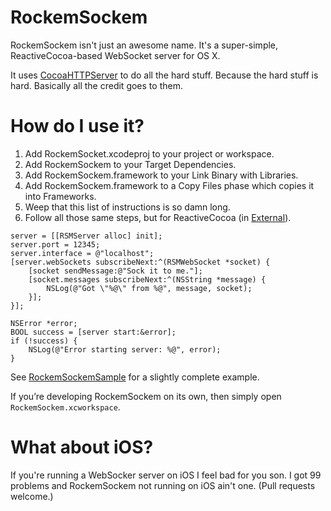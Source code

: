 # RockemSockem

RockemSockem isn't just an awesome name. It's a super-simple, ReactiveCocoa-based WebSocket server for OS X.

It uses [CocoaHTTPServer](https://github.com/robbiehanson/CocoaHTTPServer) to do all the hard stuff. Because the hard stuff is hard. Basically all the credit goes to them.

# How do I use it?

1. Add RockemSocket.xcodeproj to your project or workspace.
1. Add RockemSockem to your Target Dependencies.
1. Add RockemSockem.framework to your Link Binary with Libraries.
1. Add RockemSockem.framework to a Copy Files phase which copies it into Frameworks.
1. Weep that this list of instructions is so damn long.
1. Follow all those same steps, but for ReactiveCocoa (in [External](External/)).

```objc
server = [[RSMServer alloc] init];
server.port = 12345;
server.interface = @"localhost";
[server.webSockets subscribeNext:^(RSMWebSocket *socket) {
	[socket sendMessage:@"Sock it to me."];
	[socket.messages subscribeNext:^(NSString *message) {
		NSLog(@"Got \"%@\" from %@", message, socket);
	}];
}];

NSError *error;
BOOL success = [server start:&error];
if (!success) {
	NSLog(@"Error starting server: %@", error);
}
```

See [RockemSockemSample](RockemSockemSample/) for a slightly complete example.

If you’re developing RockemSockem on its own, then simply open `RockemSockem.xcworkspace`.

# What about iOS?

If you're running a WebSocker server on iOS I feel bad for you son. I got 99 problems and RockemSockem not running on iOS ain't one. (Pull requests welcome.)
